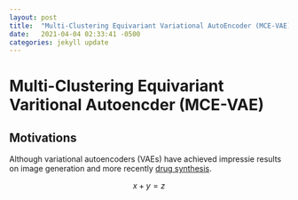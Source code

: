```yaml
---
layout: post
title:  "Multi-Clustering Equivariant Variational AutoEncoder (MCE-VAE)"
date:   2021-04-04 02:33:41 -0500
categories: jekyll update
---
```


# Multi-Clustering Equivariant Varitional Autoencder (MCE-VAE)

## Motivations

Although variational autoencoders (VAEs) have achieved impressie results on image generation and more recently [drug synthesis](https://pubs.acs.org/doi/10.1021/acscentsci.7b00572).

$$x + y  = z$$